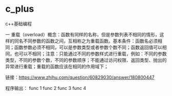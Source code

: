 # c_plus
c++基础编程


一 重载（overload）概念：函数有同样的名称，但是参数列表不相同的情形，这样的同名不同参数的函数之间，互相称之为重载函数。基本条件：函数名必须相同；函数参数必须不相同，可以是参数类型或者参数个数不同；函数返回值可以相同，也可以不相同；注意：只能通过不同的参数样式进行重载，例如：不同的参数类型，不同的参数个数，不同的参数顺序；不能通过访问权限、返回类型、抛出的异常进行重载；重载的函数应该在相同的作用域下；

链接：https://www.zhihu.com/question/60829030/answer/180800447

程序输出：
func 1
func 2
func 3
func 4


